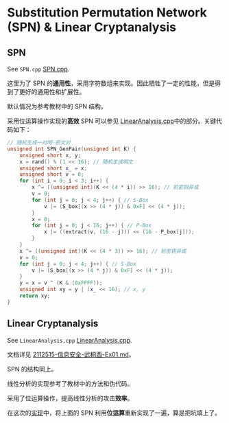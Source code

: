 # Substitution Permutation Network (SPN) & Linear Cryptanalysis

## SPN

See `SPN.cpp` [SPN.cpp](./SPN.cpp).

这里为了 SPN 的**通用性**，采用字符数组来实现。因此牺牲了一定的性能，但是得到了更好的通用性和扩展性。

默认情况为参考教材中的 SPN 结构。

采用位运算操作实现的**高效** SPN 可以参见 [LinearAnalysis.cpp](./LinearAnalysis.cpp)中的部分。关键代码如下：

```C++
// 随机生成一对明-密文对
unsigned int SPN_GenPair(unsigned int K) {
    unsigned short x, y;
    x = rand() % (1 << 16); // 随机生成明文
    unsigned short x_ = x;
    unsigned short v = 0;
    for (int i = 0; i < 3; i++) {
        x ^= ((unsigned int)(K << (4 * i)) >> 16); // 轮密钥异或
        v = 0;
        for (int j = 0; j < 4; j++) { // S-Box
            v |= (S_box[(x >> (4 * j)) & 0xF] << (4 * j));
        }
        x = 0;
        for (int j = 0; j < 16; j++) { // P-Box
            x |= ((extract(v, (16 - j))) << (16 - P_box[j]));
        }
    }
    x ^= ((unsigned int)(K << (4 * 3)) >> 16); // 轮密钥异或
    v = 0;
    for (int j = 0; j < 4; j++) { // S-Box
        v |= (S_box[(x >> (4 * j)) & 0xF] << (4 * j));
    }
    y = x = v ^ (K & (0xFFFF));
    unsigned int xy = y | (x_ << 16); // x, y
    return xy;
}
```

## Linear Cryptanalysis

See `LinearAnalysis.cpp` [LinearAnalysis.cpp](./LinearAnalysis.cpp).

文档详见 [2112515-信息安全-武桐西-Ex01.md](./2112515-信息安全-武桐西-Ex01.md)。

SPN 的结构同上。

线性分析的实现参考了教材中的方法和伪代码。

采用了位运算操作，提高线性分析的攻击**效率**。

在这次的[实现](./LinearAnalysis.cpp)中，将上面的 SPN 利用**位运算**重新实现了一遍，算是把坑填上了。
